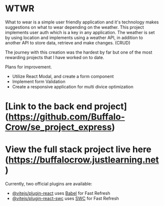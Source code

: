 # WTWR

What to wear is a simple user friendly application and it's technology makes suggestions on what to wear depending on the weather.
This project implements user auth which is a key in any application.
The weather is set by using location and implements using a weather API, in addition to another API to store data, retrieve and make changes. (CRUD)

The journey with this creation was the hardest by far but one of the most rewarding projects that I have worked on to date. 

Plans for improvement.
- Utilize React Modal, and create a form component
- Implement form Validation
- Create a responsive application for multi divice optimization

# [Link to the back end project] (https://github.com/Buffalo-Crow/se_project_express)

# View the full stack project live here (https://buffalocrow.justlearning.net)

Currently, two official plugins are available:

- [@vitejs/plugin-react](https://github.com/vitejs/vite-plugin-react/blob/main/packages/plugin-react/README.md) uses [Babel](https://babeljs.io/) for Fast Refresh
- [@vitejs/plugin-react-swc](https://github.com/vitejs/vite-plugin-react-swc) uses [SWC](https://swc.rs/) for Fast Refresh
